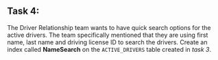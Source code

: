## Task 4:

The Driver Relationship team wants to have quick search options for the active drivers. The team specifically mentioned that they are using first name, last name and driving license ID to search the drivers. Create an index called **NameSearch** on the `ACTIVE_DRIVERS` table created in _task 3_.
